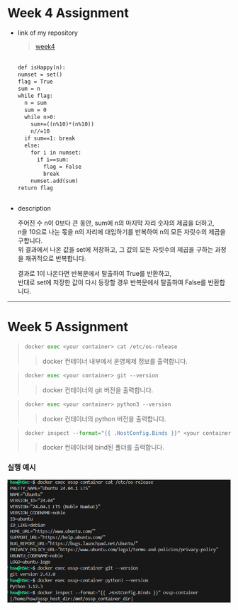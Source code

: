 # Week 4 Assignment

- link of my repository
  >[week4](https://github.com/dobi-02/SWE_2021_41_2024_2_week_4)
  <pre>
  <code>
  def isHappy(n):
  numset = set()
  flag = True
  sum = n
  while flag:
    n = sum
    sum = 0
    while n>0:
      sum+=((n%10)*(n%10))
      n//=10
    if sum==1: break
    else:
      for i in numset:
        if i==sum:
          flag = False
          break
      numset.add(sum)
  return flag
  </code>
  </pre>
  
- description
  
  주어진 수 n이 0보다 큰 동안, sum에 n의 마지막 자리 숫자의 제곱을 더하고,
  \
  n을 10으로 나눈 몫을 n의 자리에 대입하기를 반복하여 n의 모든 자릿수의 제곱을 구합니다.
  \
  위 결과에서 나온 값을 set에 저장하고, 그 값의 모든 자릿수의 제곱을 구하는 과정을 재귀적으로 반복합니다.

  
  결과로 1이 나온다면 반복문에서 탈출하여 True를 반환하고,
  \
  반대로 set에 저장한 값이 다시 등장할 경우 반복문에서 탈출하여 False를 반환합니다.

___
# Week 5 Assignment
> ```python
> docker exec <your container> cat /etc/os-release
> ```
>> docker 컨테이너 내부에서 운영체제 정보를 출력합니다.

> ```python
> docker exec <your container> git --version
> ```
>> docker 컨테이너의 git 버전을 출력합니다.

> ```python
> docker exec <your container> python3 --version
> ```
>> docker 컨테이너의 python 버전을 출력합니다.

> ```python
> docker inspect --format="{{ .HostConfig.Binds }}" <your container>
> ```
>> docker 컨테이너에 bind된 폴더를 출력합니다.

### 실행 예시
<img src="./2020312275.png">
